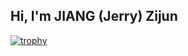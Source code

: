 ## Hi, I'm JIANG (Jerry) Zijun
[![trophy](https://github-profile-trophy.vercel.app/?username=jzjerry&theme=onedark)](https://github.com/ryo-ma/github-profile-trophy)

<!--START_SECTION:waka-->

<!--END_SECTION:waka-->